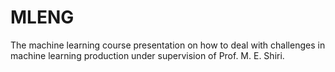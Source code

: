 # MLENG
The machine learning course presentation on how to deal with challenges in machine learning production under supervision of Prof. M. E. Shiri.
